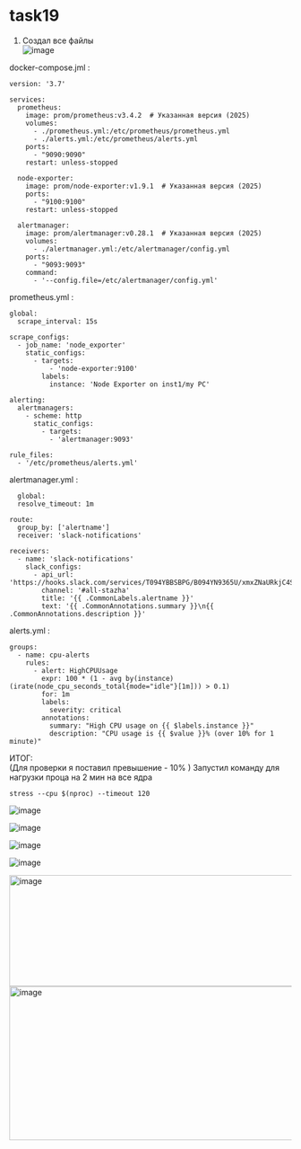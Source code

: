 # task19
1. Создал все файлы <br>
![image](https://github.com/user-attachments/assets/e9883c0e-3f7f-4f7c-9602-191b0826ac9c)

docker-compose.jml :<br>
```
version: '3.7'

services:
  prometheus:
    image: prom/prometheus:v3.4.2  # Указанная версия (2025)
    volumes:
      - ./prometheus.yml:/etc/prometheus/prometheus.yml
      - ./alerts.yml:/etc/prometheus/alerts.yml
    ports:
      - "9090:9090"
    restart: unless-stopped

  node-exporter:
    image: prom/node-exporter:v1.9.1  # Указанная версия (2025)
    ports:
      - "9100:9100"
    restart: unless-stopped

  alertmanager:
    image: prom/alertmanager:v0.28.1  # Указанная версия (2025)
    volumes:
      - ./alertmanager.yml:/etc/alertmanager/config.yml
    ports:
      - "9093:9093"
    command:
      - '--config.file=/etc/alertmanager/config.yml'
```

prometheus.yml : <br>
```
global:
  scrape_interval: 15s

scrape_configs:
  - job_name: 'node_exporter'
    static_configs:
      - targets:
          - 'node-exporter:9100'
        labels:
          instance: 'Node Exporter on inst1/my PC'

alerting:
  alertmanagers:
    - scheme: http
      static_configs:
        - targets:
          - 'alertmanager:9093'

rule_files:
  - '/etc/prometheus/alerts.yml'
```

alertmanager.yml : <br>
```
  global:
  resolve_timeout: 1m

route:
  group_by: ['alertname']
  receiver: 'slack-notifications'

receivers:
  - name: 'slack-notifications'
    slack_configs:
      - api_url: 'https://hooks.slack.com/services/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'
        channel: '#all-stazha'
        title: '{{ .CommonLabels.alertname }}'
        text: '{{ .CommonAnnotations.summary }}\n{{ .CommonAnnotations.description }}'
```

alerts.yml : <br>
```
groups:
  - name: cpu-alerts
    rules:
      - alert: HighCPUUsage
        expr: 100 * (1 - avg by(instance) (irate(node_cpu_seconds_total{mode="idle"}[1m])) > 0.1)
        for: 1m
        labels:
          severity: critical
        annotations:
          summary: "High CPU usage on {{ $labels.instance }}"
          description: "CPU usage is {{ $value }}% (over 10% for 1 minute)"

```

ИТОГ: <br>
(Для проверки я поставил превышение - 10% )
Запустил команду для нагрузки проца на 2 мин на все ядра
```
stress --cpu $(nproc) --timeout 120 
```
![image](https://github.com/user-attachments/assets/a9e06dff-1b4b-48a8-ab3f-8f5472cf420a)

![image](https://github.com/user-attachments/assets/524e2837-7359-46e2-84e1-50c6699097b2)

![image](https://github.com/user-attachments/assets/964a5e3a-654d-42ef-b651-63c558b60b5c)

![image](https://github.com/user-attachments/assets/b45a0472-49a3-4ef6-bd71-c8435344f787)

<img width="849" height="198" alt="image" src="https://github.com/user-attachments/assets/49b6cf3b-1cb4-428d-bf35-e4ac8080df9e" />

<img width="937" height="274" alt="image" src="https://github.com/user-attachments/assets/40df78ad-72ce-4cbf-98c6-294fa3b00404" />















